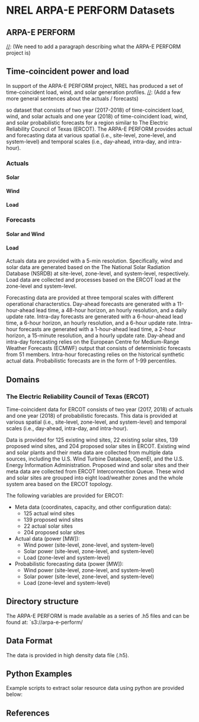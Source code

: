 # NREL ARPA-E PERFORM Datasets

## ARPA-E PERFORM

[//]: (We need to add a paragraph describing what the ARPA-E PERFORM project is)

## Time-coincident power and load

In support of the ARPA-E PERFORM project, NREL has produced a set of
time-coincident load, wind, and solar generation profiles.
[//]: (Add a few more general sentences about the actuals / forecasts)

 so dataset that consists of two year (2017-2018) of
time-coincident load, wind, and solar actuals and one year (2018) of
time-coincident load, wind, and solar probabilistic forecasts for a region
similar to The Electric Reliability Council of Texas (ERCOT). The ARPA-E
PERFORM provides actual and forecasting data at various spatial (i.e.,
site-level, zone-level, and system-level) and temporal scales (i.e.,
day-ahead, intra-day, and intra-hour).

### Actuals

#### Solar

#### Wind

#### Load

### Forecasts

#### Solar and Wind

#### Load


[//]: # (I suggest we break the below paragraphs up into the above structure.)
[//]: # (NOTE: We will have to make broader claims about where load is coming from)

[//]: # (This paragraph is confusing. It suggests that both the solar AND wind actuals were derived from the NSRDB)
Actuals data are provided with a 5-min resolution. Specifically, wind and solar
data are generated based on the The National Solar Radiation Database (NSRDB)
at site-level, zone-level, and system-level, respectively. Load data are
collected and processes based on the ERCOT load at the zone-level and
system-level.

Forecasting data are provided at three temporal scales with different
operational characterstics. Day-ahead forecasts are generated with a
11-hour-ahead lead time, a 48-hour horizon, an hourly resolution, and a daily
update rate. Intra-day forecasts are generated with a 6-hour-ahead lead time,
a 6-hour horizon, an hourly resolution, and a 6-hour update rate. Intra-hour
forecasts are generated with a 1-hour-ahead lead time, a 2-hour horizon, a
15-minute resolution, and a hourly update rate. Day-ahead and intra-day
forecasting relies on the European Centre for Medium-Range Weather Forecasts
(ECMWF) output that consists of deterministic forecasts from 51 members.
Intra-hour forecasting relies on the historical synthetic actual data.
Probabilistic forecasts are in the form of 1-99 percentiles.

## Domains

### The Electric Reliability Council of Texas (ERCOT)

Time-coincident data for ERCOT consists of two year (2017, 2018) of actuals
and one year (2018) of probabilistic forecasts. This data is provided at
various spatial (i.e., site-level, zone-level, and system-level) and temporal
scales (i.e., day-ahead, intra-day, and intra-hour).

Data is provided for 125 existing wind sites, 22 existing solar sites, 139
proposed wind sites, and 204 proposed solar sites in ERCOT. Existing wind and
solar plants and their meta data are collected from multiple data sources,
including the U.S. Wind Turbine Database, OpenEI, and the U.S. Energy
Information Administration. Proposed wind and solar sites and their meta data
are collected from ERCOT Interconnection Queue. These wind and solar sites are
grouped into eight load/weather zones and the whole system area based on the
ERCOT topology.

The following variables are provided for ERCOT:
- Meta data (coordinates, capacity, and other configuration data):
    - 125 actual wind sites
    - 139 proposed wind sites
    - 22 actual solar sites
    - 204 proposed solar sites
- Actual data (power [MW]):
    - Wind power (site-level, zone-level, and system-level)
    - Solar power (site-level, zone-level, and system-level)
    - Load (zone-level and system-level)
- Probabilistic forecasting data (power [MW]):
    - Wind power (site-level, zone-level, and system-level)
    - Solar power (site-level, zone-level, and system-level)
    - Load (zone-level and system-level)

## Directory structure

The ARPA-E PERFORM is made available as a series of .h5 files and can be found at:
`s3://arpa-e-perform/

## Data Format

The data is provided in high density data file (.h5).

## Python Examples

Example scripts to extract solar resource data using python are provided below:

## References

